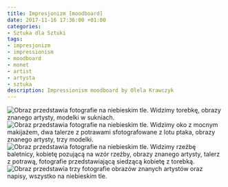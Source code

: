 ```yaml
---
title: Impresjonizm [moodboard]
date: 2017-11-16 17:36:00 +01:00
categories:
- Sztuka dla Sztuki
tags:
- impresjonizm
- impressionism
- moodboard
- monet
- artist
- artysta
- sztuka
description: Impressionism moodboard by Olela Krawczyk
---
```


![Obraz przedstawia fotografie na niebieskim tle. Widzimy torebkę, obrazy znanego artysty, modelki w sukniach.](https://assets2.ello.co/uploads/asset/attachment/6535912/ello-optimized-1ea87931.jpg)
![Obraz przedstawia fotografie na niebieskim tle. Widzimy oko z mocnym makijażem, dwa talerze z potrawami sfotografowane z lotu ptaka, obrazy znanego artysty, trzy modelki.](https://assets0.ello.co/uploads/asset/attachment/6535917/ello-optimized-9b34446d.jpg)
![Obraz przedstawia fotografie na niebieskim tle. Widzimy rzeźbę baletnicy, kobietę pozującą na wzór rzeźby, obrazy znanego artysty, talerz z potrawą, fotografie przedstawiającą siedzącą kobietę z torebką.](https://assets0.ello.co/uploads/asset/attachment/6535922/ello-optimized-70b26f57.jpg)
![Obraz przedstawia trzy fotografie obrazów znanych artystów oraz napisy, wszystko na niebieskim tle.](https://assets1.ello.co/uploads/asset/attachment/6535926/ello-optimized-96d43544.jpg)
